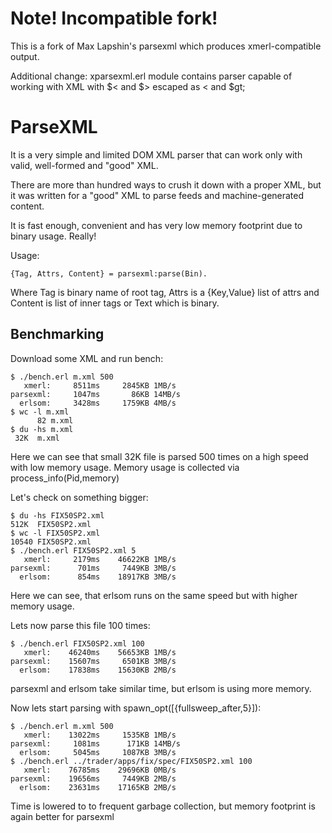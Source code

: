 Note! Incompatible fork!
========================

This is a fork of Max Lapshin's parsexml which produces xmerl-compatible output.

Additional change: xparsexml.erl module contains parser capable of working
with XML with $< and $> escaped as &lt; and $gt;

ParseXML
========


It is a very simple and limited DOM XML parser that can work only with valid, well-formed and "good" XML.

There are more than hundred ways to crush it down with a proper XML, but it was written for a "good" XML
to parse feeds and machine-generated content.

It is fast enough, convenient and has very low memory footprint due to binary usage. Really!

Usage:


```
{Tag, Attrs, Content} = parsexml:parse(Bin).
```

Where Tag is binary name of root tag, Attrs is a {Key,Value} list of attrs and Content is
list of inner tags or Text which is binary.



Benchmarking
------------

Download some XML and run bench:

```
$ ./bench.erl m.xml 500
   xmerl:     8511ms     2845KB 1MB/s
parsexml:     1047ms       86KB 14MB/s
  erlsom:     3428ms     1759KB 4MB/s
$ wc -l m.xml
      82 m.xml
$ du -hs m.xml
 32K  m.xml
```

Here we can see that small 32K file is parsed 500 times on a high speed with low memory usage.
Memory usage is collected via process_info(Pid,memory)

Let's check on something bigger:

```
$ du -hs FIX50SP2.xml
512K  FIX50SP2.xml
$ wc -l FIX50SP2.xml
10540 FIX50SP2.xml
$ ./bench.erl FIX50SP2.xml 5
   xmerl:     2179ms    46622KB 1MB/s
parsexml:      701ms     7449KB 3MB/s
  erlsom:      854ms    18917KB 3MB/s
```

Here we can see, that erlsom runs on the same speed but with higher memory usage.

Lets now parse this file 100 times:

```
$ ./bench.erl FIX50SP2.xml 100
   xmerl:    46240ms    56653KB 1MB/s
parsexml:    15607ms     6501KB 3MB/s
  erlsom:    17838ms    15630KB 2MB/s
```

parsexml and erlsom take similar time, but erlsom is using more memory.

Now lets start parsing with spawn_opt([{fullsweep_after,5}]):

```
$ ./bench.erl m.xml 500
   xmerl:    13022ms     1535KB 1MB/s
parsexml:     1081ms      171KB 14MB/s
  erlsom:     5045ms     1087KB 3MB/s
$ ./bench.erl ../trader/apps/fix/spec/FIX50SP2.xml 100
   xmerl:    76785ms    29696KB 0MB/s
parsexml:    19656ms     7449KB 2MB/s
  erlsom:    23631ms    17165KB 2MB/s
```

Time is lowered to to frequent garbage collection, but memory footprint is again better for parsexml
